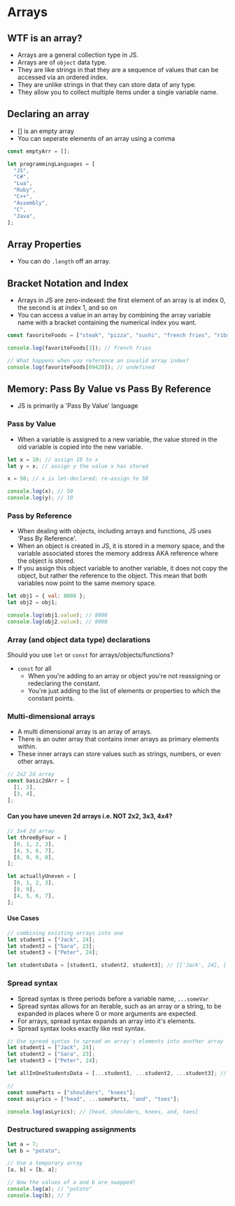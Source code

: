 # Arrays

## WTF is an array?

- Arrays are a general collection type in JS.
- Arrays are of `object` data type.
- They are like strings in that they are a sequence of values that can be accessed via an ordered index.
- They are unlike strings in that they can store data of any type.
- They allow you to collect multiple items under a single variable name.

## Declaring an array

- [] is an empty array
- You can seperate elements of an array using a comma

```js
const emptyArr = [];

let programmingLanguages = [
  "JS",
  "C#",
  "Lua",
  "Ruby",
  "C++",
  "Assembly",
  "C",
  "Java",
];
```

## Array Properties

- You can do `.length` off an array.

## Bracket Notation and Index

- Arrays in JS are zero-indexed: the first element of an array is at index 0, the second is at index 1, and so on
- You can access a value in an array by combining the array variable name with a bracket containing the numerical index you want.

```js
const favoriteFoods = ["steak", "pizza", "sushi", "french fries", "ribs"];

console.log(favoriteFoods[3]); // french fries

// What happens when you reference an invalid array index?
console.log(favoriteFoods[69420]); // undefined
```

## Memory: Pass By Value vs Pass By Reference

- JS is primarily a 'Pass By Value' language

### Pass by Value

- When a variable is assigned to a new variable, the value stored in the old variable is copied into the new variable.

```js
let x = 10; // assign 10 to x
let y = x; // assign y the value x has stored

x = 50; // x is let-declared; re-assign to 50

console.log(x); // 50
console.log(y); // 10
```

### Pass by Reference

- When dealing with objects, including arrays and functions, JS uses 'Pass By Reference'.
- When an object is created in JS, it is stored in a memory space, and the variable associated stores the memory address AKA reference where the object is stored.
- If you assign this object variable to another variable, it does not copy the object, but rather the reference to the object. This mean that both variables now point to the same memory space.

```js
let obj1 = { val: 8008 };
let obj2 = obj1;

console.log(obj1.value); // 8008
console.log(obj2.value); // 8008
```

### Array (and object data type) declarations

Should you use `let` or `const` for arrays/objects/functions?

- `const` for all
  - When you're adding to an array or object you're not reassigning or redeclaring the constant.
  - You're just adding to the list of elements or properties to which the constant points.

### Multi-dimensional arrays

- A multi dimensional array is an array of arrays.
- There is an outer array that contains inner arrays as primary elements within.
- These inner arrays can store values such as strings, numbers, or even other arrays.

```js
// 2x2 2d array
const basic2dArr = [
  [1, 2],
  [3, 4],
];
```

#### Can you have uneven 2d arrays i.e. NOT 2x2, 3x3, 4x4?

```js
// 3x4 2d array
let threeByFour = [
  [0, 1, 2, 3],
  [4, 5, 6, 7],
  [8, 9, 0, 0],
];

let actuallyUneven = [
  [0, 1, 2, 3],
  [8, 9],
  [4, 5, 6, 7],
];
```

#### Use Cases

```js
// combining existing arrays into one
let student1 = ["Jack", 24];
let student2 = ["Sara", 23];
let student3 = ["Peter", 24];

let studentsData = [student1, student2, student3]; // [['Jack', 24], ['Sara', 23], ['Peter', 24]];
```

### Spread syntax

- Spread syntax is three periods before a variable name, `...someVar`
- Spread syntax allows for an iterable, such as an array or a string, to be expanded in places where 0 or more arguments are expected.
- For arrays, spread syntax expands an array into it's elements.
- Spread syntax looks exactly like rest syntax.

```js
// Use spread syntax to spread an array's elements into another array
let student1 = ["Jack", 24];
let student2 = ["Sara", 23];
let student3 = ["Peter", 24];

let allInOneStudentsData = [...student1, ...student2, ...student3]; // ['Jack', 24, 'Sara', 23, ['Peter', 24]];

//
const someParts = ["shoulders", "knees"];
const asLyrics = ["head", ...someParts, "and", "toes"];

console.log(asLyrics); // [head, shoulders, knees, and, toes]
```

### Destructured swapping assignments

```js
let a = 7;
let b = "potato";

// Use a temporary array
[a, b] = [b, a];

// Now the values of a and b are swapped!
console.log(a); // "potato"
console.log(b); // 7
```
